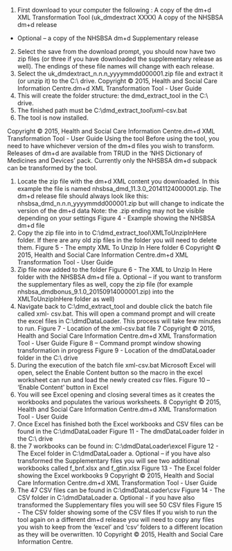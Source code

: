 
1. First download to your computer the following :
A copy of the dm+d XML Transformation Tool (uk_dmdextract XXXX)
A copy of the NHSBSA dm+d release
* Optional – a copy of the NHSBSA dm+d Supplementary release
2. Select the save from the download prompt, you should now have two zip files (or
three if you have downloaded the supplementary release as well). The endings of
these file names will change with each release.
3. Select the uk_dmdextract_n.n.n_yyyymmdd000001.zip file and extract it (or unzip it)
to the C:\ drive.
Copyright © 2015, Health and Social Care Information Centre.dm+d XML Transformation Tool - User Guide
4. This will create the folder structure: the dmd_extract_tool in the C:\ drive.
5. The finished path must be C:\dmd_extract_tool\xml-csv.bat
6. The tool is now installed.

Copyright © 2015, Health and Social Care Information Centre.dm+d XML Transformation Tool - User Guide
Using the tool
Before using the tool, you need to have whichever version of the dm+d files you wish to
transform. Releases of dm+d are available from TRUD in the ‘NHS Dictionary of Medicines
and Devices’ pack. Currently only the NHSBSA dm+d subpack can be transformed by the
tool.
1. Locate the zip file with the dm+d XML content you downloaded.
In this example the file is named nhsbsa_dmd_11.3.0_20141124000001.zip.
The dm+d release file should always look like this:
nhsbsa_dmd_n.n.n_yyyymmdd000001.zip but will change to indicate the version of
the dm+d data
Note: the .zip ending may not be visible depending on your settings
Figure 4 - Example showing the NHSBSA dm+d file
2. Copy the zip file into in to C:\dmd_extract_tool\XMLToUnzipInHere folder. If there are
any old zip files in the folder you will need to delete them.
Figure 5 - The empty XML To Unzip In Here folder
6
Copyright © 2015, Health and Social Care Information Centre.dm+d XML Transformation Tool - User Guide
3. Zip file now added to the folder
Figure 6 - The XML to Unzip In Here folder with the NHSBSA dm+d file
a. Optional – if you want to transform the supplementary files as well, copy the zip
file (for example nhsbsa_dmdbonus_9.1.0_20150914000001.zip) into the
XMLToUnzipInHere folder as well)
4. Navigate back to C:\dmd_extract_tool and double click the batch file called xml-
csv.bat.
This will open a command prompt and will create the excel files in C:\dmdDataLoader.
This process will take few minutes to run.
Figure 7 - Location of the xml-csv.bat file
7
Copyright © 2015, Health and Social Care Information Centre.dm+d XML Transformation Tool - User Guide
Figure 8 – Command prompt window showing transformation in progress
Figure 9 - Location of the dmdDataLoader folder in the C:\ drive
5. During the execution of the batch file xml-csv.bat Microsoft Excel will open, select the
Enable Content button so the macro in the excel worksheet can run and load the
newly created csv files.
Figure 10 – ‘Enable Content’ button in Excel
6. You will see Excel opening and closing several times as it creates the workbooks and
populates the various worksheets.
8
Copyright © 2015, Health and Social Care Information Centre.dm+d XML Transformation Tool - User Guide
7. Once Excel has finished both the Excel workbooks and CSV files can be found in the
C:\dmdDataLoader
Figure 11 - The dmdDataLoader folder in the C:\ drive
8. the 7 workbooks can be found in:
C:\dmdDataLoader\excel
Figure 12 - The Excel folder in C:\dmdDataLoader
a. Optional – if you have also transformed the Supplementary files you will see
two additional workbooks called f_bnf.xlsx and f_gtin.xlsx
Figure 13 - The Excel folder showing the Excel workbooks
9
Copyright © 2015, Health and Social Care Information Centre.dm+d XML Transformation Tool - User Guide
9. The 47 CSV files can be found in
C:\dmdDataLoader\csv
Figure 14 - The CSV folder in C:\dmdDataLoader
a. Optional - if you have also transformed the Supplementary files you will see 50
CSV files
Figure 15 - The CSV folder showing some of the CSV files
If you wish to run the tool again on a different dm+d release you will need to copy any files
you wish to keep from the ‘excel’ and ‘csv’ folders to a different location as they will be
overwritten.
10
Copyright © 2015, Health and Social Care Information Centre.
